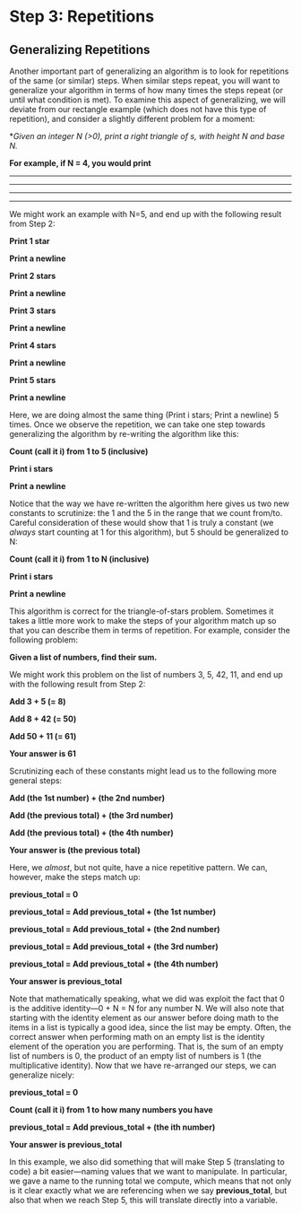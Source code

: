 # Step 3: Repetitions

## Generalizing Repetitions

Another important part of generalizing an algorithm is to look for repetitions of the same (or similar) steps. When similar steps repeat, you will want to generalize your algorithm in terms of how many times the steps repeat (or until what condition is met). To examine this aspect of generalizing, we will deviate from our rectangle example (which does not have this type of repetition), and consider a slightly different problem for a moment:

**Given an integer N (>0), print a right triangle of *s, with height N and base N.**

**For example, if N = 4, you would print**

*****

******

*******

********

We might work an example with N=5, and end up with the following result from Step 2:

**Print 1 star**

**Print a newline**

**Print 2 stars**

**Print a newline**

**Print 3 stars**

**Print a newline**

**Print 4 stars**

**Print a newline**

**Print 5 stars**

**Print a newline**

Here, we are doing almost the same thing (Print i stars; Print a newline) 5 times. Once we observe the repetition, we can take one step towards generalizing the algorithm by re-writing the algorithm like this:

**Count (call it i) from 1 to 5 (inclusive)**

**Print i stars**

**Print a newline**

Notice that the way we have re-written the algorithm here gives us two new constants to scrutinize: the 1 and the 5 in the range that we count from/to. Careful consideration of these would show that 1 is truly a constant (we _always_ start counting at 1 for this algorithm), but 5 should be generalized to N:

**Count (call it i) from 1 to N (inclusive)**

**Print i stars**

**Print a newline**

This algorithm is correct for the triangle-of-stars problem. Sometimes it takes a little more work to make the steps of your algorithm match up so that you can describe them in terms of repetition. For example, consider the following problem:

**Given a list of numbers, find their sum.**

We might work this problem on the list of numbers 3, 5, 42, 11, and end up with the following result from Step 2:

**Add 3 + 5 (= 8)**

**Add 8 + 42 (= 50)**

**Add 50 + 11 (= 61)**

**Your answer is 61**

Scrutinizing each of these constants might lead us to the following more general steps:

**Add (the 1st number) + (the 2nd number)**

**Add (the previous total) + (the 3rd number)**

**Add (the previous total) + (the 4th number)**

**Your answer is (the previous total)**

Here, we _almost_, but not quite, have a nice repetitive pattern. We can, however, make the steps match up:

**previous_total = 0**

**previous_total = Add previous_total + (the 1st number)**

**previous_total = Add previous_total + (the 2nd number)**

**previous_total = Add previous_total + (the 3rd number)**

**previous_total = Add previous_total + (the 4th number)**

**Your answer is previous_total**

Note that mathematically speaking, what we did was exploit the fact that 0 is the additive identity—0 + N = N for any number N. We will also note that starting with the identity element as our answer before doing math to the items in a list is typically a good idea, since the list may be empty. Often, the correct answer when performing math on an empty list is the identity element of the operation you are performing. That is, the sum of an empty list of numbers is 0, the product of an empty list of numbers is 1 (the multiplicative identity). Now that we have re-arranged our steps, we can generalize nicely:

**previous_total = 0**

**Count (call it i) from 1 to how many numbers you have**

**previous_total = Add previous_total + (the ith number)**

**Your answer is previous_total**

In this example, we also did something that will make Step 5 (translating to code) a bit easier—naming values that we want to manipulate. In particular, we gave a name to the running total we compute, which means that not only is it clear exactly what we are referencing when we say **previous_total**, but also that when we reach Step 5, this will translate directly into a variable.
